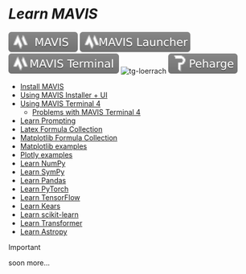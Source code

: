 # _Learn MAVIS_

<div align="left">
   <img alt="mavis" src="https://github.com/Peharge/MAVIS-images/blob/main/mavis-img-main/MAVIS-icon-banner-3.svg">
   <img alt="mavis-launcher" src="https://github.com/Peharge/MAVIS-images/blob/main/mavis-img-main/MAVIS-launcher-icon-banner-3.svg">
   <img alt="mavis-terminal" src="https://github.com/Peharge/MAVIS-images/blob/main/mavis-img-main/MAVIS-terminal-icon-banner-3.svg">
   <img alt="tg-loerrach" src="https://img.shields.io/badge/TG Lörrach-red?style=flat">
   <img alt="peharge" src="https://github.com/Peharge/MAVIS-images/blob/main/mavis-img-main/Peharge-icon-banner-3.svg">
</div>

- [Install MAVIS](https://github.com/Peharge/MAVIS/blob/main/learn-mavis/installation.md)
- [Using MAVIS Installer + UI](https://github.com/Peharge/MAVIS/blob/main/learn-mavis/using-mavis-4-en.md)
- [Using MAVIS Terminal 4](https://github.com/Peharge/MAVIS/blob/main/learn-mavis/learn-mavis-terminal-4.md)
  - [Problems with MAVIS Terminal 4](https://github.com/Peharge/MAVIS/blob/main/learn-mavis/learn-mavis-terminal-4.md#problems-with-installing-the-mavis-terminal)
- [Learn Prompting](https://github.com/Peharge/MAVIS/blob/main/learn-mavis/prompting.md)
- [Latex Formula Collection](https://github.com/Peharge/MAVIS/blob/main/learn-mavis/Latex-info.md)
- [Matplotlib Formula Collection](https://github.com/Peharge/MAVIS/blob/main/learn-mavis/using-matplotlib.rst)
- [Matplotlib examples](https://matplotlib.org/stable/gallery/index.html)
- [Plotly examples](https://plotly.com/python/plotly-fundamentals/)
- [Learn NumPy](https://numpy.org/devdocs/user/quickstart.html)
- [Learn SymPy](https://docs.sympy.org/latest/tutorials/intro-tutorial/index.html)
- [Learn Pandas](https://pandas.pydata.org/docs/user_guide/index.html)
- [Learn PyTorch](https://pytorch.org/tutorials/)
- [Learn TensorFlow](https://www.tensorflow.org/learn)
- [Learn Kears](https://keras.io/examples/)
- [Learn scikit-learn](https://scikit-learn.org/stable/)
- [Learn Transformer](https://huggingface.co/docs/hub/transformers)
- [Learn Astropy](https://learn.astropy.org/)

> [!IMPORTANT]
> soon more...
